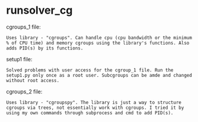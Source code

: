 # runsolver_cg

cgroups_1 file:
	
	Uses library - "cgroups". Can handle cpu (cpu bandwidth or the minimum % of CPU time) and memory cgroups using the library's functions. Also adds PID(s) by its functions.

setup1 file:

	Solved problems with user access for the cgroup_1 file. Run the setup1.py only once as a root user. Subcgroups can be amde and changed without root access.
	
cgroups_2 file:
	
	Uses library - "cgroupspy". The library is just a way to structure cgroups via trees, not essentially work with cgroups. I tried it by using my own commands through subprocess and cmd to add PID(s).
